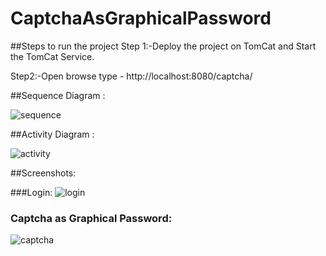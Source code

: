 # CaptchaAsGraphicalPassword
##Steps to run the project 
Step 1:-Deploy the project on TomCat and Start the TomCat Service.

Step2:-Open browse type - http://localhost:8080/captcha/

##Sequence Diagram : 

![sequence](https://user-images.githubusercontent.com/74677763/100086036-d505ab00-2e72-11eb-9adc-7f6f0a752e76.png)

##Activity Diagram :

![activity](https://user-images.githubusercontent.com/74677763/100086037-d59e4180-2e72-11eb-8bd4-0812f76ca213.png)

##Screenshots:

###Login: 
![login](https://user-images.githubusercontent.com/74677763/100086031-d2a35100-2e72-11eb-820d-d72cc00d1004.png)

### Captcha as Graphical Password:
![captcha](https://user-images.githubusercontent.com/74677763/100086038-d636d800-2e72-11eb-9e5d-9ee0ea9b68ec.jpg)


 
